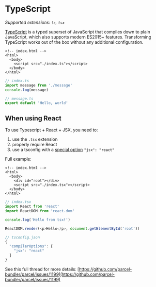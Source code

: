 # TypeScript

_Supported extensions: `ts`, `tsx`_

[TypeScript](https://www.typescriptlang.org/) is a typed superset of JavaScript that compiles down to plain JavaScript, which also supports modern ES2015+ features. Transforming TypeScript works out of the box without any additional configuration.

```markup
<!-- index.html -->
<html>
  <body>
    <script src="./index.ts"></script>
  </body>
</html>
```

```typescript
// index.ts
import message from './message'
console.log(message)
```

```typescript
// message.ts
export default 'Hello, world'
```

## When using React

To use Typescript + React + JSX, you need to:

1. use the `.tsx` extension
2. properly require React
3. use a tsconfig with a [special option](https://www.typescriptlang.org/docs/handbook/jsx.html) `"jsx": "react"`

Full example:

```markup
<!-- index.html -->
<html>
  <body>
    <div id="root"></div>
    <script src="./index.tsx"></script>
  </body>
</html>
```

```typescript
// index.tsx
import React from 'react'
import ReactDOM from 'react-dom'

console.log('Hello from tsx!')

ReactDOM.render(<p>Hello</p>, document.getElementById('root'))
```

```javascript
// tsconfig.json
{
  "compilerOptions": {
    "jsx": "react"
  }
}
```

See this full thread for more details: [https://github.com/parcel-bundler/parcel/issues/1199](https://github.com/parcel-bundler/parcel/issues/1199)

